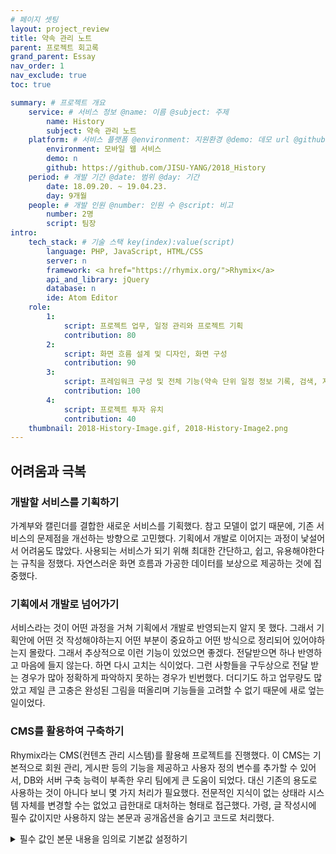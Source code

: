 ```yaml
---
# 페이지 셋팅
layout: project_review
title: 약속 관리 노트
parent: 프로젝트 회고록
grand_parent: Essay
nav_order: 1
nav_exclude: true
toc: true

summary: # 프로젝트 개요
    service: # 서비스 정보 @name: 이름 @subject: 주제
        name: History
        subject: 약속 관리 노트
    platform: # 서비스 플랫폼 @environment: 지원환경 @demo: 데모 url @github: 깃헙 url, @value: default -> n
        environment: 모바일 웹 서비스  
        demo: n
        github: https://github.com/JISU-YANG/2018_History
    period: # 개발 기간 @date: 범위 @day: 기간
        date: 18.09.20. ~ 19.04.23.
        day: 9개월
    people: # 개발 인원 @number: 인원 수 @script: 비고
        number: 2명
        script: 팀장
intro:
    tech_stack: # 기술 스택 key(index):value(script)
        language: PHP, JavaScript, HTML/CSS
        server: n
        framework: <a href="https://rhymix.org/">Rhymix</a>
        api_and_library: jQuery
        database: n
        ide: Atom Editor
    role: 
        1:
            script: 프로젝트 업무, 일정 관리와 프로젝트 기획
            contribution: 80
        2:
            script: 화면 흐름 설계 및 디자인, 화면 구성 
            contribution: 90
        3:
            script: 프레임워크 구성 및 전체 기능(약속 단위 일정 정보 기록, 검색, 지출 리포트 등) 구현
            contribution: 100
        4:
            script: 프로젝트 투자 유치
            contribution: 40
    thumbnail: 2018-History-Image.gif, 2018-History-Image2.png
---
```


## 어려움과 극복
### 개발할 서비스를 기획하기
가계부와 캘린더를 결합한 새로운 서비스를 기획했다.
참고 모델이 없기 때문에, 기존 서비스의 문제점을 개선하는 방향으로 고민했다.
기획에서 개발로 이어지는 과정이 낯설어서 어려움도 많았다.
사용되는 서비스가 되기 위해 최대한 간단하고, 쉽고, 유용해야한다는 규칙을 정했다.
자연스러운 화면 흐름과 가공한 데이터를 보상으로 제공하는 것에 집중했다.

### 기획에서 개발로 넘어가기
서비스라는 것이 어떤 과정을 거쳐 기획에서 개발로 반영되는지 알지 못 했다.
그래서 기획안에 어떤 것 작성해야하는지 어떤 부분이 중요하고 어떤 방식으로 정리되어 있어야하는지 몰랐다.
그래서 추상적으로 이런 기능이 있었으면 좋겠다. 전달받으면 하나 반영하고 마음에 들지 않는다. 하면 다시 고치는 식이었다.
그런 사항들을 구두상으로 전달 받는 경우가 많아 정확하게 파악하지 못하는 경우가 빈번했다.
더디기도 하고 업무량도 많았고 제일 큰 고충은 완성된 그림을 떠올리며 기능들을 고려할 수 없기 때문에 새로 엎는 일이었다.

### CMS를 활용하여 구축하기
Rhymix라는 CMS(컨텐츠 관리 시스템)를 활용해 프로젝트를 진행했다.
이 CMS는 기본적으로 회원 관리, 게시판 등의 기능을 제공하고 사용자 정의 변수를 추가할 수 있어서, 
DB와 서버 구축 능력이 부족한 우리 팀에게 큰 도움이 되었다.
대신 기존의 용도로 사용하는 것이 아니다 보니 몇 가지 처리가 필요했다. 
전문적인 지식이 없는 상태라 시스템 자체를 변경할 수는 없었고 급한대로 대처하는 형태로 접근했다.
가령, 글 작성시에 필수 값이지만 사용하지 않는 본문과 공개옵션을 숨기고 코드로 처리했다.

<details class="highlight p-5 mt-5" style="border-radius: 6px">
<summary class="text-purple-000 fw-500">필수 값인 본문 내용을 임의로 기본값 설정하기</summary>
<div markdown="1">

```html
<input type="hidden" name="content"  value=".">
```

</div>
<details>

<details class="highlight p-5 mt-5" style="border-radius: 6px">
<summary class="text-purple-000 fw-500">공개, 비공개 선택 상자 자동으로 체크하기</summary>
<div markdown="1">

```javascript
document.onclick = function(e) {
  if (!e) e = window.event;
  var el = e.target || e.srcElement;
  if (el.type === "checkbox") {
    if (el.checked){
      el.nextSibling.className += " checked";
    }else{
      el.nextSibling.className = el.nextSibling.className.replace(/\bchecked\b/, "");
    }
  }
}
```

</div>
<details>

## 배운 점
### 기본적인 개발에 대해 이해하기
이 CMS는 PHP 7.0 이상을 지원한다. 하지만 프레임워크의 문법을 주로 사용 했기 때문에 구글링으로 찾기 힘든 정보도 많아 힘들었다. 대신 [잘 활성화 되어있는 커뮤니티](https://xetown.com/)가 있어 도움을 많이 받았다.

<details class="highlight p-5 mt-5" style="border-radius: 6px">
<summary class="text-purple-000 fw-500">사용자 변수 가져오기</summary>
<div markdown="1">

```php
{$oDocument->getExtraEidValue("변수 이름")}
```

</div>
<details>

<details class="highlight p-5 mt-5" style="border-radius: 6px">
<summary class="text-purple-000 fw-500">조건문 사용하기</summary>
<div markdown="1">

```php
<!--@if($oDocument->getExtraEidValue("변수 이름")=='값 1')-->
<!--@else if($oDocument->getExtraEidValue("변수 이름")=='값 2')-->
<!--@else-->
<!--@end-->
```

</div>
<details>

<details class="highlight p-5 mt-5" style="border-radius: 6px">
<summary class="text-purple-000 fw-500">상대적인 날짜 구하기</summary>
<div markdown="1">
```php
// 전후 날짜 변수 초기화
{@ $yesterday = strtotime("-1 day")}
{@ $tomorrow = strtotime("+1 day")}
```
</div>
<details>

<details class="highlight p-5 mt-5" style="border-radius: 6px">
<summary class="text-purple-000 fw-500">문자열 자르기</summary>
<div markdown="1">
```php
// 날짜 표기
{substr($oDocument->getExtraEidValue('날짜 변수'),2,2)}
.
{substr($oDocument->getExtraEidValue('날짜 변수'),5,2)}
.
{substr($oDocument->getExtraEidValue('날짜 변수'),8,2)}
```
</div>
<details>

<details class="highlight p-5 mt-5" style="border-radius: 6px">
<summary class="text-purple-000 fw-500">모듈 호출하기</summary>
<div markdown="1">

```html
<!-- 작성 -->
<a class="fas fa-pencil-alt" href="{getUrl('act','dispBoardWrite','document_srl',$oDocument->document_srl,'comment_srl','','yves','')}"></a>
<!-- 북마크 -->
<a href="#" class="fas fa-star" onclick="doCallModuleAction('member','procMemberScrapDocument','{$oDocument->document_srl}');return false;"></a>
<!-- 삭제 -->
<a class="fas fa-trash-alt" href="{getUrl('act','dispBoardDelete','document_srl',$oDocument->document_srl,'comment_srl','','yves','')}"></a>
```

</div>
<details>

### 반복되는 공통 코드를 분리하기
Header나 Footer, GNB 같은 경우 간단한 수정이 있어도 코드를 포함하는 모든 파일의 직접 코드를 수정을 해야만 했다.
수정이 잦다보니 여간 과정이 번거로운게 아니였다. 놓치는 파일도 있었다. 
프로젝트 중반부에 도저히 개발이라는 것이 효율적이기 위해 생긴 것인데 이렇게 작업할리가 없다는 생각이 들었다.
~~절대로~~ 이 부분에 대한 해결 방법이 있을 거라고 믿고 검색과 삽질의 반복을 통해 include 태그를 사용할 수 있다는 것을 알게 되었다.

```html
<include target="/header.html" />
```

---
당신의 프로젝트에서 두 가지 주요 문제였던 약속 수정 기능의 개선과 사용자 경험 향상을 성공적으로 이루었습니다.

날짜 형식의 불일치 문제를 해결하여 약속 수정 기능을 개선했습니다. 이를 통해 등록된 약속의 날짜를 정확하게 불러올 수 있게 되었습니다.

jQuery를 사용해 웹페이지에 애니메이션 효과를 추가함으로써, 사용자 경험이 향상되었습니다. 이로 인해 웹페이지는 더 부드럽고 동적인 느낌을 제공하게 되었습니다.

이 두 가지 성과는 프로젝트의 품질 향상에 중요한 역할을 하였으며, 앞으로의 개발에서도 활용할 수 있는

당신의 프로젝트에서 두 가지 주요 문제였던 약속 수정 기능의 개선과 사용자 경험 향상을 성공적으로 이루었습니다.

## 성과 및 결과
### 사용자 의견 반영하기
개발 도중 너무 시간이 지체되는 부분들은 우선순위를 뒤로 미루거나 보류하고 넘어갔다. 개발이 완성된 이후, 지인분들에게도 부탁을 드려 따로 QA 기간을 가졌다.
가장 많이 나왔던 의견 두 가지가 기억에 남는다.

1. 이미 등록했던 약속을 수정을 할 때 기존의 날짜를 불러오지 않던 부분은 날짜 타입이 일치하지 않아 초기 개발 단계에서 해결하지 못했는데 원인을 찾아내 편의성을 개선할 수 있었다.
    ```php
    <div class="writeInputBasic">
      <input id="date" type="text" name="extra_vars1" id="when" cond="!$oDocument->getExtraEidValueHTML('when')">
      <input id="date" type="text" name="extra_vars1" id="when" value="{zdate(str_replace('-','',$oDocument->getExtraEidValue("when")), 'Y-m-d')}" cond="$oDocument->getExtraEidValueHTML('when')">
    </div>
    ```
2. 정적인 웹페이지로 느껴지는 점은 jQuery를 사용해 웹 페이지에 애니메이션 효과를 추가함으로서, 더 부드럽고 동적인 느낌을 제공해 사용자 경험을 향상할 수 있었다.
    ```javascript
    // 자연스러운 애니메이션 전환을 위한 delay(), switchClass()
    $(function() {
        $("#When-SB").on("click", function() {
            $("svg.When-LB").delay(100).switchClass("When-LB", "When-LB-Off", 200, "easeInOutCubic");
        });
    });
    ```

### 효율성 향상
작업한 파일을 매번 FTP 클라이언트를 통해 서버에 올려 테스트하는 번거로운 프로세스를 진행하고 있었다.
하지만 에디터에서 FTP 접속을 하고 바로 파일에 접근해 코드를 수정하는 방법을 발견하여 작업 시간을 단축할 수 있게 되었다.

### 투자 실패
서비스의 프로토 타입이 개발이 된 후로 투자를 목표로 관계자분과 미팅을 거쳐 요구사항을 전달받아 추가로 반영하였다.
하지만 최종 미팅에서 결정권이 있는 담당자 분과 이해 관계가 맞지 않아 결국 승인을 받지 못해 아쉽게도 프로젝트는 중단되었다.

## 마치며
개발자인 분이 팀원으로 활동하기로 해서 시작할 수 있었던 프로젝트였는데, 
사정으로 인해 무산되고서 많은 고민과 회의 끝에 결국 내가 그 역할을 맡기로 했었다.
막상 겪어보니 언어와 로직의 개발적 사고가 생각보다 더 진입장벽이 높았다.
최선을 다 했음에도, 원하는 기획을 완전하게 구현할 수 없는 한계도 아쉬웠다.
코드 한 줄을 해결하지 못해 라디오와 함께 밤을 새우면서도 해결이 된 순간 느꼈던 그 도파민이 잊혀지지가 않는다.
이 기억이 본격적인 개발자의 길로 향하게 한 불쏘시개🔥가 되었다.